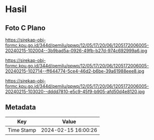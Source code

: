 # Hasil

## Foto C Plano

https://sirekap-obj-formc.kpu.go.id/344d/pemilu/ppwp/12/05/17/20/06/1205172006005-20240215-102004--3b9bad5a-0926-49fb-b27d-974c692999a6.jpg

https://sirekap-obj-formc.kpu.go.id/344d/pemilu/ppwp/12/05/17/20/06/1205172006005-20240215-102714--ff644774-5ce4-46d2-b6be-39a61988eee8.jpg

https://sirekap-obj-formc.kpu.go.id/344d/pemilu/ppwp/12/05/17/20/06/1205172006005-20240215-103020--dddd7810-e5c9-45f9-b905-afd50d4e8120.jpg


## Metadata

| Key        | Value               |
| ---------- | ------------------- |
| Time Stamp | 2024-02-15 16:00:26 |




